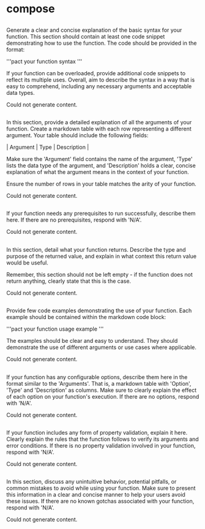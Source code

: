 # compose

## 
Generate a clear and concise explanation of the basic syntax for your function. This section should contain at least one code snippet demonstrating how to use the function. The code should be provided in the format: 

'''pact
your function syntax
'''

If your function can be overloaded, provide additional code snippets to reflect its multiple uses. Overall, aim to describe the syntax in a way that is easy to comprehend, including any necessary arguments and acceptable data types.


Could not generate content.
## 
In this section, provide a detailed explanation of all the arguments of your function. Create a markdown table with each row representing a different argument. Your table should include the following fields:

| Argument | Type | Description |

Make sure the 'Argument' field contains the name of the argument, 'Type' lists the data type of the argument, and 'Description' holds a clear, concise explanation of what the argument means in the context of your function. 

Ensure the number of rows in your table matches the arity of your function. 


Could not generate content.
## 
If your function needs any prerequisites to run successfully, describe them here. If there are no prerequisites, respond with 'N/A'.


Could not generate content.
## 
In this section, detail what your function returns. Describe the type and purpose of the returned value, and explain in what context this return value would be useful. 

Remember, this section should not be left empty - if the function does not return anything, clearly state that this is the case.


Could not generate content.
## 
Provide few code examples demonstrating the use of your function. Each example should be contained within the markdown code block: 

'''pact
your function usage example
'''

The examples should be clear and easy to understand. They should demonstrate the use of different arguments or use cases where applicable.


Could not generate content.
## 
If your function has any configurable options, describe them here in the format similar to the 'Arguments'. That is, a markdown table with 'Option', 'Type' and 'Description' as columns. Make sure to clearly explain the effect of each option on your function's execution. If there are no options, respond with 'N/A'.


Could not generate content.
## 
If your function includes any form of property validation, explain it here. Clearly explain the rules that the function follows to verify its arguments and error conditions. If there is no property validation involved in your function, respond with 'N/A'.


Could not generate content.
## 
In this section, discuss any unintuitive behavior, potential pitfalls, or common mistakes to avoid while using your function. Make sure to present this information in a clear and concise manner to help your users avoid these issues. If there are no known gotchas associated with your function, respond with 'N/A'.


Could not generate content.

